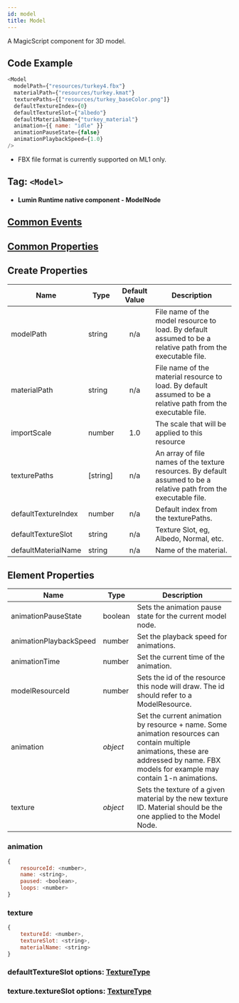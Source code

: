 ```yaml
---
id: model
title: Model
---
```


A MagicScript component for 3D model.

## Code Example

```javascript
<Model
  modelPath={"resources/turkey4.fbx"}
  materialPath={"resources/turkey.kmat"}
  texturePaths={["resources/turkey_baseColor.png"]}
  defaultTextureIndex={0}
  defaultTextureSlot={"albedo"}
  defaultMaterialName={"turkey_material"}
  animation={{ name: "idle" }}
  animationPauseState={false}
  animationPlaybackSpeed={1.0}
/>
```

- FBX file format is currently supported on ML1 only.

## Tag: `<Model>`

- #### Lumin Runtime native component - ModelNode

## [Common Events](../types/Events.md)

## [Common Properties](../types/Properties.md)

## Create Properties

| Name                | Type     | Default Value | Description                                                                                                         |
| ------------------- | -------- | :-----------: | ------------------------------------------------------------------------------------------------------------------- |
| modelPath           | string   |      n/a      | File name of the model resource to load. By default assumed to be a relative path from the executable file.         |
| materialPath        | string   |      n/a      | File name of the material resource to load. By default assumed to be a relative path from the executable file.      |
| importScale         | number   |      1.0      | The scale that will be applied to this resource                                                                     |
| texturePaths        | [string] |      n/a      | An array of file names of the texture resources. By default assumed to be a relative path from the executable file. |
| defaultTextureIndex | number   |      n/a      | Default index from the texturePaths.                                                                                |
| defaultTextureSlot  | string   |      n/a      | Texture Slot, eg, Albedo, Normal, etc.                                                                              |
| defaultMaterialName | string   |      n/a      | Name of the material.                                                                                               |

## Element Properties

| Name                   | Type     | Description                                                                                                                                                                             |
| ---------------------- | -------- | --------------------------------------------------------------------------------------------------------------------------------------------------------------------------------------- |
| animationPauseState    | boolean  | Sets the animation pause state for the current model node.                                                                                                                              |
| animationPlaybackSpeed | number   | Set the playback speed for animations.                                                                                                                                                  |
| animationTime          | number   | Set the current time of the animation.                                                                                                                                                  |
| modelResourceId        | number   | Sets the id of the resource this node will draw. The id should refer to a ModelResource.                                                                                                |
| animation              | _object_ | Set the current animation by resource + name. Some animation resources can contain multiple animations, these are addressed by name. FBX models for example may contain 1-n animations. |
| texture                | _object_ | Sets the texture of a given material by the new texture ID. Material should be the one applied to the Model Node.                                                                       |

### animation

```javascript
{
    resourceId: <number>,
    name: <string>,
    paused: <boolean>,
    loops: <number>
}
```

### texture

```javascript
{
    textureId: <number>,
    textureSlot: <string>,
    materialName: <string>
}
```

### defaultTextureSlot options: [TextureType](../types/TextureType.md)

### texture.textureSlot options: [TextureType](../types/TextureType.md)
